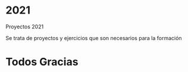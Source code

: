# 2021
Proyectos 2021

Se trata de proyectos y ejercicios que son necesarios para la formación

# Todos Gracias
